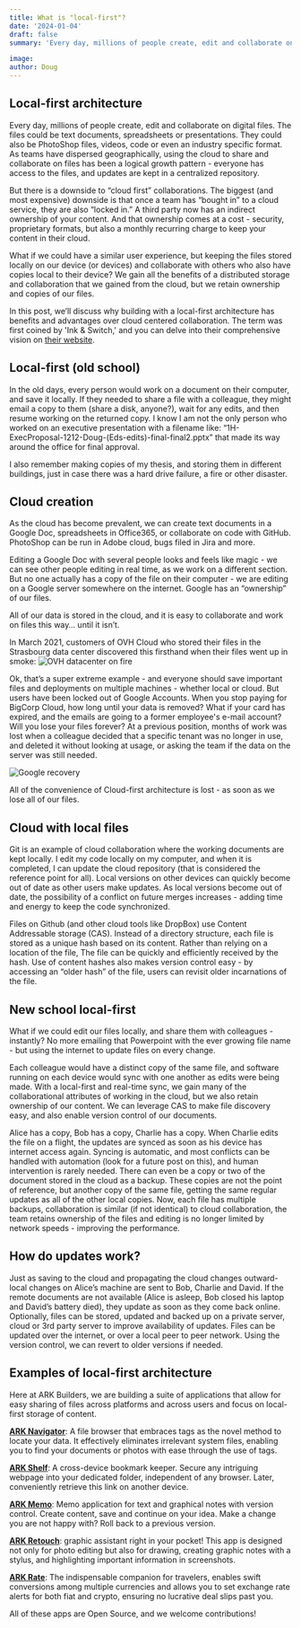 ```yaml
---
title: What is "local-first"?
date: '2024-01-04'
draft: false
summary: 'Every day, millions of people create, edit and collaborate on digital files. In this post, we describe our vision of local-first architecture ⏤  where collaboration can occur in real time, without a big cloud in the middle.'

image:
author: Doug
---
```


## Local-first architecture

Every day, millions of people create, edit and collaborate on digital files. The files could be text documents, spreadsheets or presentations. They could also be PhotoShop files, videos, code or even an industry specific format. As teams have dispersed geographically, using the cloud to share and collaborate on files has been a logical growth pattern - everyone has access to the files, and updates are kept in a centralized repository.

But there is a downside to “cloud first” collaborations. The biggest (and most expensive) downside is that once a team has “bought in” to a cloud service, they are also “locked in.” A third party now has an indirect ownership of your content. And that ownership comes at a cost - security, proprietary formats, but also a monthly recurring charge to keep your content in their cloud.

What if we could have a similar user experience, but keeping the files stored locally on our device (or devices) and collaborate with others who also have copies local to their device? We gain all the benefits of a distributed storage and collaboration that we gained from the cloud, but we retain ownership and copies of our files.

In this post, we’ll discuss why building with a local-first architecture has benefits and advantages over cloud centered collaboration. The term was first coined by 'Ink & Switch,' and you can delve into their comprehensive vision on [their website](https://www.inkandswitch.com/local-first/).

## Local-first (old school)

In the old days, every person would work on a document on their computer, and save it locally. If they needed to share a file with a colleague, they might email a copy to them (share a disk, anyone?), wait for any edits, and then resume working on the returned copy. I know I am not the only person who worked on an executive presentation with a filename like: “1H-ExecProposal-1212-Doug-(Eds-edits)-final-final2.pptx” that made its way around the office for final approval.

I also remember making copies of my thesis, and storing them in different buildings, just in case there was a hard drive failure, a fire or other disaster.

## Cloud creation

As the cloud has become prevalent, we can create text documents in a Google Doc, spreadsheets in Office365, or collaborate on code with GitHub. PhotoShop can be run in Adobe cloud, bugs filed in Jira and more.

Editing a Google Doc with several people looks and feels like magic - we can see other people editing in real time, as we work on a different section. But no one actually has a copy of the file on their computer - we are editing on a Google server somewhere on the internet. Google has an “ownership” of our files.

All of our data is stored in the cloud, and it is easy to collaborate and work on files this way… until it isn’t.

In March 2021, customers of OVH Cloud who stored their files in the Strasbourg data center discovered this firsthand when their files went up in smoke:
![OVH datacenter on fire](https://ark-builders.github.io/website2/images/ovh_fire.jpg)

Ok, that’s a super extreme example - and everyone should save important files and deployments on multiple machines - whether local or cloud. But users have been locked out of Google Accounts. When you stop paying for BigCorp Cloud, how long until your data is removed? What if your card has expired, and the emails are going to a former employee's e-mail account? Will you lose your files forever? At a previous position, months of work was lost when a colleague decided that a specific tenant was no longer in use, and deleted it without looking at usage, or asking the team if the data on the server was still needed.

![Google recovery](https://ark-builders.github.io/website2/images/google_recovery.png)

All of the convenience of Cloud-first architecture is lost - as soon as we lose all of our files.

## Cloud with local files

Git is an example of cloud collaboration where the working documents are kept locally. I edit my code locally on my computer, and when it is completed, I can update the cloud repository (that is considered the reference point for all). Local versions on other devices can quickly become out of date as other users make updates. As local versions become out of date, the possibility of a conflict on future merges increases - adding time and energy to keep the code synchronized.

Files on Github (and other cloud tools like DropBox) use Content Addressable storage (CAS). Instead of a directory structure, each file is stored as a unique hash based on its content. Rather than relying on a location of the file, The file can be quickly and efficiently received by the hash. Use of content hashes also makes version control easy - by accessing an “older hash” of the file, users can revisit older incarnations of the file.

## New school local-first

What if we could edit our files locally, and share them with colleagues - instantly? No more emailing that Powerpoint with the ever growing file name - but using the internet to update files on every change.

Each colleague would have a distinct copy of the same file, and software running on each device would sync with one another as edits were being made. With a local-first and real-time sync, we gain many of the collaborational attributes of working in the cloud, but we also retain ownership of our content. We can leverage CAS to make file discovery easy, and also enable version control of our documents.

Alice has a copy, Bob has a copy, Charlie has a copy. When Charlie edits the file on a flight, the updates are synced as soon as his device has internet access again. Syncing is automatic, and most conflicts can be handled with automation (look for a future post on this), and human intervention is rarely needed. There can even be a copy or two of the document stored in the cloud as a backup. These copies are not the point of reference, but another copy of the same file, getting the same regular updates as all of the other local copies. Now, each file has multiple backups, collaboration is similar (if not identical) to cloud collaboration, the team retains ownership of the files and editing is no longer limited by network speeds - improving the performance.

## How do updates work?

Just as saving to the cloud and propagating the cloud changes outward- local changes on Alice’s machine are sent to Bob, Charlie and David. If the remote documents are not available (Alice is asleep, Bob closed his laptop and David’s battery died), they update as soon as they come back online. Optionally, files can be stored, updated and backed up on a private server, cloud or 3rd party server to improve availability of updates. Files can be updated over the internet, or over a local peer to peer network. Using the version control, we can revert to older versions if needed.

## Examples of local-first architecture

Here at ARK Builders, we are building a suite of applications that allow for easy sharing of files across platforms and across users and focus on local-first storage of content.

**[ARK Navigator](https://www.ark-builders.dev/apps/navigator/)**: A file browser that embraces tags as the novel method to locate your data. It effectively eliminates irrelevant system files, enabling you to find your documents or photos with ease through the use of tags.

**[ARK Shelf](https://www.ark-builders.dev/apps/shelf/)**: A cross-device bookmark keeper. Secure any intriguing webpage into your dedicated folder, independent of any browser. Later, conveniently retrieve this link on another device.

**[ARK Memo](https://www.ark-builders.dev/apps/memo/)**: Memo application for text and graphical notes with version control. Create content, save and continue on your idea. Make a change you are not happy with? Roll back to a previous version.

**[ARK Retouch](https://www.ark-builders.dev/apps/retouch/)**: graphic assistant right in your pocket! This app is designed not only for photo editing but also for drawing, creating graphic notes with a stylus, and highlighting important information in screenshots.

**[ARK Rate](https://www.ark-builders.dev/apps/rate/)**: The indispensable companion for travelers, enables swift conversions among multiple currencies and allows you to set exchange rate alerts for both fiat and crypto, ensuring no lucrative deal slips past you.

All of these apps are Open Source, and we welcome contributions!
